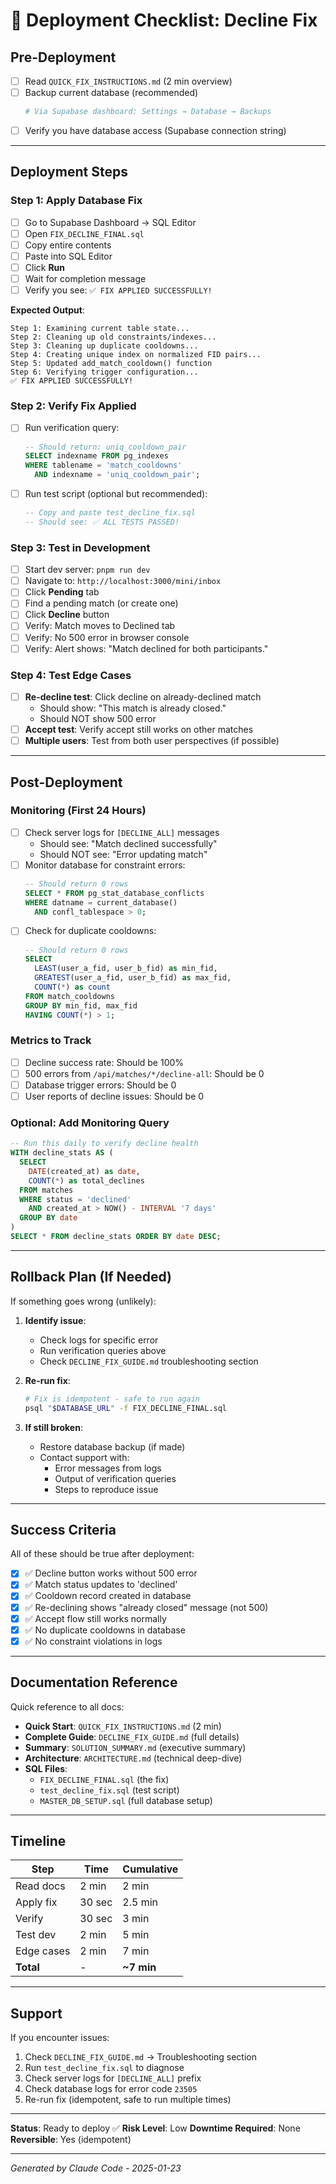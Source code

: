 # 🚀 Deployment Checklist: Decline Fix

## Pre-Deployment

- [ ] Read `QUICK_FIX_INSTRUCTIONS.md` (2 min overview)
- [ ] Backup current database (recommended)
  ```bash
  # Via Supabase dashboard: Settings → Database → Backups
  ```
- [ ] Verify you have database access (Supabase connection string)

---

## Deployment Steps

### Step 1: Apply Database Fix

- [ ] Go to Supabase Dashboard → SQL Editor
- [ ] Open `FIX_DECLINE_FINAL.sql`
- [ ] Copy entire contents
- [ ] Paste into SQL Editor
- [ ] Click **Run**
- [ ] Wait for completion message
- [ ] Verify you see: `✅ FIX APPLIED SUCCESSFULLY!`

**Expected Output**:
```
Step 1: Examining current table state...
Step 2: Cleaning up old constraints/indexes...
Step 3: Cleaning up duplicate cooldowns...
Step 4: Creating unique index on normalized FID pairs...
Step 5: Updated add_match_cooldown() function
Step 6: Verifying trigger configuration...
✅ FIX APPLIED SUCCESSFULLY!
```

### Step 2: Verify Fix Applied

- [ ] Run verification query:
  ```sql
  -- Should return: uniq_cooldown_pair
  SELECT indexname FROM pg_indexes
  WHERE tablename = 'match_cooldowns'
    AND indexname = 'uniq_cooldown_pair';
  ```
- [ ] Run test script (optional but recommended):
  ```sql
  -- Copy and paste test_decline_fix.sql
  -- Should see: ✅ ALL TESTS PASSED!
  ```

### Step 3: Test in Development

- [ ] Start dev server: `pnpm run dev`
- [ ] Navigate to: `http://localhost:3000/mini/inbox`
- [ ] Click **Pending** tab
- [ ] Find a pending match (or create one)
- [ ] Click **Decline** button
- [ ] Verify: Match moves to Declined tab
- [ ] Verify: No 500 error in browser console
- [ ] Verify: Alert shows: "Match declined for both participants."

### Step 4: Test Edge Cases

- [ ] **Re-decline test**: Click decline on already-declined match
  - Should show: "This match is already closed."
  - Should NOT show 500 error
- [ ] **Accept test**: Verify accept still works on other matches
- [ ] **Multiple users**: Test from both user perspectives (if possible)

---

## Post-Deployment

### Monitoring (First 24 Hours)

- [ ] Check server logs for `[DECLINE_ALL]` messages
  - Should see: "Match declined successfully"
  - Should NOT see: "Error updating match"
- [ ] Monitor database for constraint errors:
  ```sql
  -- Should return 0 rows
  SELECT * FROM pg_stat_database_conflicts
  WHERE datname = current_database()
    AND confl_tablespace > 0;
  ```
- [ ] Check for duplicate cooldowns:
  ```sql
  -- Should return 0 rows
  SELECT
    LEAST(user_a_fid, user_b_fid) as min_fid,
    GREATEST(user_a_fid, user_b_fid) as max_fid,
    COUNT(*) as count
  FROM match_cooldowns
  GROUP BY min_fid, max_fid
  HAVING COUNT(*) > 1;
  ```

### Metrics to Track

- [ ] Decline success rate: Should be 100%
- [ ] 500 errors from `/api/matches/*/decline-all`: Should be 0
- [ ] Database trigger errors: Should be 0
- [ ] User reports of decline issues: Should be 0

### Optional: Add Monitoring Query

```sql
-- Run this daily to verify decline health
WITH decline_stats AS (
  SELECT
    DATE(created_at) as date,
    COUNT(*) as total_declines
  FROM matches
  WHERE status = 'declined'
    AND created_at > NOW() - INTERVAL '7 days'
  GROUP BY date
)
SELECT * FROM decline_stats ORDER BY date DESC;
```

---

## Rollback Plan (If Needed)

If something goes wrong (unlikely):

1. **Identify issue**:
   - Check logs for specific error
   - Run verification queries above
   - Check `DECLINE_FIX_GUIDE.md` troubleshooting section

2. **Re-run fix**:
   ```bash
   # Fix is idempotent - safe to run again
   psql "$DATABASE_URL" -f FIX_DECLINE_FINAL.sql
   ```

3. **If still broken**:
   - Restore database backup (if made)
   - Contact support with:
     - Error messages from logs
     - Output of verification queries
     - Steps to reproduce issue

---

## Success Criteria

All of these should be true after deployment:

- [x] ✅ Decline button works without 500 error
- [x] ✅ Match status updates to 'declined'
- [x] ✅ Cooldown record created in database
- [x] ✅ Re-declining shows "already closed" message (not 500)
- [x] ✅ Accept flow still works normally
- [x] ✅ No duplicate cooldowns in database
- [x] ✅ No constraint violations in logs

---

## Documentation Reference

Quick reference to all docs:

- **Quick Start**: `QUICK_FIX_INSTRUCTIONS.md` (2 min)
- **Complete Guide**: `DECLINE_FIX_GUIDE.md` (full details)
- **Summary**: `SOLUTION_SUMMARY.md` (executive summary)
- **Architecture**: `ARCHITECTURE.md` (technical deep-dive)
- **SQL Files**:
  - `FIX_DECLINE_FINAL.sql` (the fix)
  - `test_decline_fix.sql` (test script)
  - `MASTER_DB_SETUP.sql` (full database setup)

---

## Timeline

| Step | Time | Cumulative |
|------|------|------------|
| Read docs | 2 min | 2 min |
| Apply fix | 30 sec | 2.5 min |
| Verify | 30 sec | 3 min |
| Test dev | 2 min | 5 min |
| Edge cases | 2 min | 7 min |
| **Total** | - | **~7 min** |

---

## Support

If you encounter issues:

1. Check `DECLINE_FIX_GUIDE.md` → Troubleshooting section
2. Run `test_decline_fix.sql` to diagnose
3. Check server logs for `[DECLINE_ALL]` prefix
4. Check database logs for error code `23505`
5. Re-run fix (idempotent, safe to run multiple times)

---

**Status**: Ready to deploy ✅
**Risk Level**: Low
**Downtime Required**: None
**Reversible**: Yes (idempotent)

---

*Generated by Claude Code - 2025-01-23*

